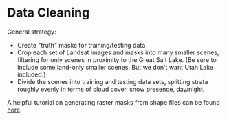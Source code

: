# Data Cleaning

General strategy:

- Create "truth" masks for training/testing data
- Crop each set of Landsat images and masks into many smaller scenes, filtering for only scenes in proximity to the Great Salt Lake. (Be sure to include some land-only smaller scenes. But we don't want Utah Lake included.)
- Divide the scenes into training and testing data sets, splitting strata roughly evenly in  terms of cloud cover, snow presence, day/night.

A helpful tutorial on generating raster masks from shape files can be found [here](https://lpsmlgeo.github.io/2019-09-22-binary_mask/).